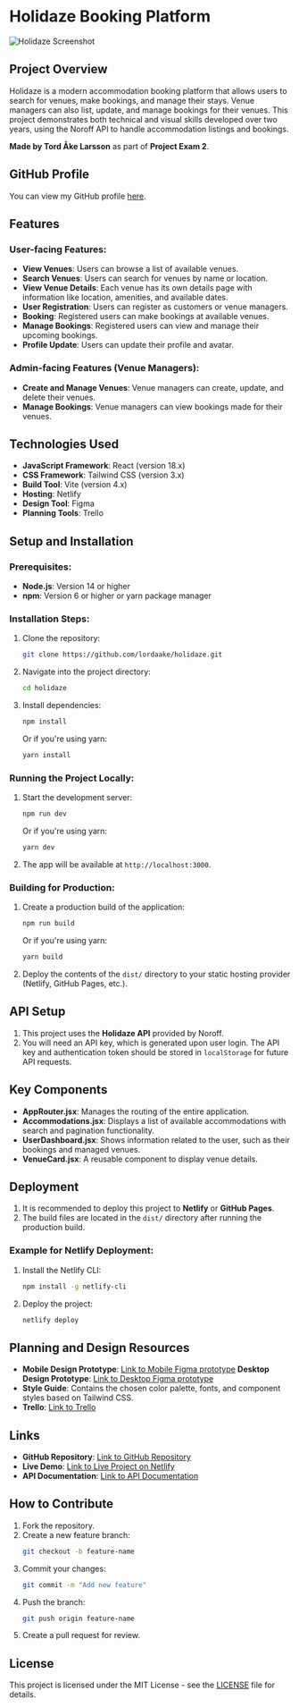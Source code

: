 # Holidaze Booking Platform

![Holidaze Screenshot](https://tordlarsson.com/assets/holidaze-screenshot-CWUvGlQ0.png)

## Project Overview

Holidaze is a modern accommodation booking platform that allows users to search for venues, make bookings, and manage their stays. Venue managers can also list, update, and manage bookings for their venues. This project demonstrates both technical and visual skills developed over two years, using the Noroff API to handle accommodation listings and bookings.

**Made by Tord Åke Larsson** as part of **Project Exam 2**.

## GitHub Profile
You can view my GitHub profile [here](https://github.com/lordaake).

## Features

### User-facing Features:
- **View Venues**: Users can browse a list of available venues.
- **Search Venues**: Users can search for venues by name or location.
- **View Venue Details**: Each venue has its own details page with information like location, amenities, and available dates.
- **User Registration**: Users can register as customers or venue managers.
- **Booking**: Registered users can make bookings at available venues.
- **Manage Bookings**: Registered users can view and manage their upcoming bookings.
- **Profile Update**: Users can update their profile and avatar.

### Admin-facing Features (Venue Managers):
- **Create and Manage Venues**: Venue managers can create, update, and delete their venues.
- **Manage Bookings**: Venue managers can view bookings made for their venues.

## Technologies Used

- **JavaScript Framework**: React (version 18.x)
- **CSS Framework**: Tailwind CSS (version 3.x)
- **Build Tool**: Vite (version 4.x)
- **Hosting**: Netlify
- **Design Tool**: Figma
- **Planning Tools**: Trello

## Setup and Installation

### Prerequisites:
- **Node.js**: Version 14 or higher
- **npm**: Version 6 or higher or yarn package manager

### Installation Steps:

1. Clone the repository:
   ```bash
   git clone https://github.com/lordaake/holidaze.git
   ```

2. Navigate into the project directory:
   ```bash
   cd holidaze
   ```

3. Install dependencies:
   ```bash
   npm install
   ```
   Or if you're using yarn:
   ```bash
   yarn install
   ```

### Running the Project Locally:

1. Start the development server:
   ```bash
   npm run dev
   ```
   Or if you're using yarn:
   ```bash
   yarn dev
   ```

2. The app will be available at `http://localhost:3000`.

### Building for Production:

1. Create a production build of the application:
   ```bash
   npm run build
   ```
   Or if you're using yarn:
   ```bash
   yarn build
   ```

2. Deploy the contents of the `dist/` directory to your static hosting provider (Netlify, GitHub Pages, etc.).

## API Setup

1. This project uses the **Holidaze API** provided by Noroff.
2. You will need an API key, which is generated upon user login. The API key and authentication token should be stored in `localStorage` for future API requests.

## Key Components

- **AppRouter.jsx**: Manages the routing of the entire application.
- **Accommodations.jsx**: Displays a list of available accommodations with search and pagination functionality.
- **UserDashboard.jsx**: Shows information related to the user, such as their bookings and managed venues.
- **VenueCard.jsx**: A reusable component to display venue details.

## Deployment

1. It is recommended to deploy this project to **Netlify** or **GitHub Pages**.
2. The build files are located in the `dist/` directory after running the production build.

### Example for Netlify Deployment:

1. Install the Netlify CLI:
   ```bash
   npm install -g netlify-cli
   ```

2. Deploy the project:
   ```bash
   netlify deploy
   ```

## Planning and Design Resources

- **Mobile Design Prototype**: [Link to Mobile Figma prototype](https://www.figma.com/design/xyEvYW0pLHMCYUqN3H2BOs/Holidaze---Project-Exam?node-id=1-83&t=jmiEe8XOMi3a88wd-1)
 **Desktop Design Prototype**: [Link to Desktop Figma prototype](https://www.figma.com/design/xyEvYW0pLHMCYUqN3H2BOs/Holidaze---Project-Exam?node-id=0-1&t=jmiEe8XOMi3a88wd-1)
- **Style Guide**: Contains the chosen color palette, fonts, and component styles based on Tailwind CSS.
- **Trello**: [Link to Trello](https://trello.com/invite/b/66f8128b974dbf28ff5e9cc5/ATTI409d6499b88d10e9fdf251c64146b55c1748E8F7/project-exam-2-holidaze)

## Links

- **GitHub Repository**: [Link to GitHub Repository](https://github.com/lordaake/holidaze)
- **Live Demo**: [Link to Live Project on Netlify](https://holidaze-lordaake-pe.netlify.app/)
- **API Documentation**: [Link to API Documentation](https://docs.noroff.dev/docs/v2)

## How to Contribute

1. Fork the repository.
2. Create a new feature branch:
   ```bash
   git checkout -b feature-name
   ```
3. Commit your changes:
   ```bash
   git commit -m "Add new feature"
   ```
4. Push the branch:
   ```bash
   git push origin feature-name
   ```
5. Create a pull request for review.

## License

This project is licensed under the MIT License - see the [LICENSE](LICENSE) file for details.
